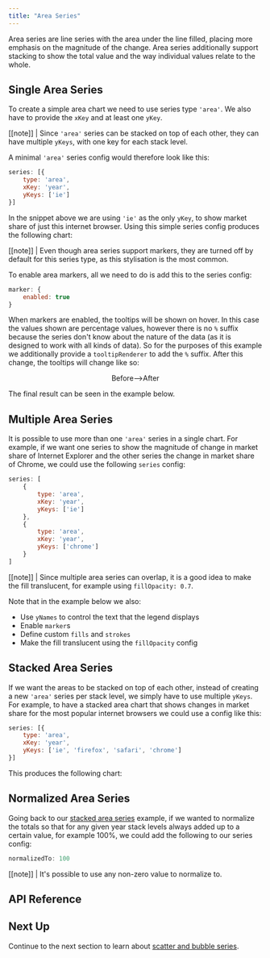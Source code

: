 ```yaml
---
title: "Area Series"
---
```


Area series are line series with the area under the line filled, placing more emphasis on the magnitude of the change. Area series additionally support stacking to show the total value and the way individual values relate to the whole.

## Single Area Series

To create a simple area chart we need to use series type `'area'`. We also have to provide the `xKey` and at least one `yKey`.

[[note]]
| Since `'area'` series can be stacked on top of each other, they can have multiple `yKeys`, with one key for each stack level.

A minimal `'area'` series config would therefore look like this:

```js
series: [{
    type: 'area',
    xKey: 'year',
    yKeys: ['ie']
}]
```

In the snippet above we are using `'ie'` as the only `yKey`, to show market share of just this internet browser. Using this simple series config produces the following chart:

<chart-example title='Single Area Series' name='single-area' type='generated'></chart-example>

[[note]]
| Even though area series support markers, they are turned off by default for this series type, as this stylisation is the most common.

To enable area markers, all we need to do is add this to the series config:

```js
marker: {
    enabled: true
}
```

When markers are enabled, the tooltips will be shown on hover. In this case the values shown are percentage values, however there is no `%` suffix because the series don't know about the nature of the data (as it is designed to work with all kinds of data). So for the purposes of this example we additionally provide a `tooltipRenderer` to add the `%` suffix. After this change, the tooltips will change like so:

<div style="display: flex; justify-content: center;">
    <image-caption src="default-area-tooltip.png" alt="Default Area Tooltip" width="200px" constrained="true">Before</image-caption>
    <div style="margin: auto 0;">--></div>
    <image-caption src="custom-area-tooltip.png" alt="Custom Area Tooltip" width="300px" constrained="true">After</image-caption>
</div>

The final result can be seen in the example below.

<chart-example title='Single Area Series with Markers' name='single-area-markers' type='generated'></chart-example>

## Multiple Area Series

It is possible to use more than one `'area'` series in a single chart. For example, if we want one series to show the magnitude of change in market share of Internet Explorer and the other series the change in market share of Chrome, we could use the following `series` config:

```js
series: [
    {
        type: 'area',
        xKey: 'year',
        yKeys: ['ie']
    },
    {
        type: 'area',
        xKey: 'year',
        yKeys: ['chrome']
    }
]
```

[[note]]
| Since multiple area series can overlap, it is a good idea to make the fill translucent, for example using `fillOpacity: 0.7`.

Note that in the example below we also:

- Use `yNames` to control the text that the legend displays
- Enable `marker`s
- Define custom `fills` and `strokes`
- Make the fill translucent using the `fillOpacity` config

<chart-example title='Multiple Area Series' name='multi-area' type='generated'></chart-example>

## Stacked Area Series

If we want the areas to be stacked on top of each other, instead of creating a new `'area'` series per stack level, we simply have to use multiple `yKeys`. For example, to have a stacked area chart that shows changes in market share for the most popular internet browsers we could use a config like this:

```js
series: [{
    type: 'area',
    xKey: 'year',
    yKeys: ['ie', 'firefox', 'safari', 'chrome']
}]
```

This produces the following chart:

<chart-example title='Stacked Area Series' name='stacked-area' type='generated'></chart-example>

## Normalized Area Series

Going back to our [stacked area series](#example-stacked-area-series) example, if we wanted to normalize the totals so that for any given year stack levels always added up to a certain value, for example 100%, we could add the following to our series config:

```js
normalizedTo: 100
```

[[note]]
| It's possible to use any non-zero value to normalize to.

<chart-example title='Normalized Stacked Area Series' name='normalized-area' type='generated'></chart-example>

## API Reference

<api-documentation source='charts-api/api.json' section='area' config='{ "showSnippets": true }'></api-documentation>

## Next Up

Continue to the next section to learn about [scatter and bubble series](../javascript-charts-scatter-series/).
